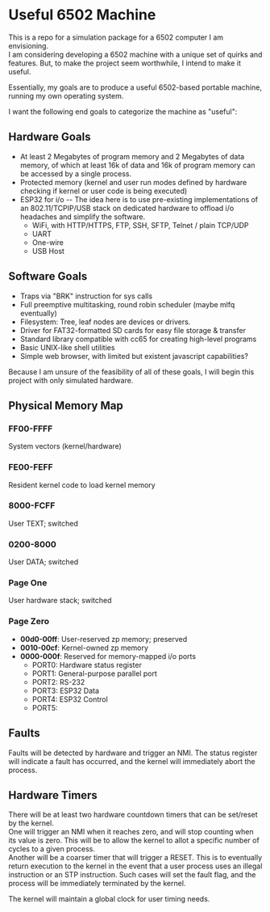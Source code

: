 # Useful 6502 Machine

This is a repo for a simulation package for a 6502 computer I am envisioning.  
I am considering developing a 6502 machine with a unique set of quirks and features.
But, to make the project seem worthwhile, I intend to make it useful.

Essentially, my goals are to produce a useful 6502-based portable machine,
running my own operating system.

I want the following end goals to categorize the machine as "useful":

## Hardware Goals

- At least 2 Megabytes of program memory and 2 Megabytes of data memory, of which at least 16k of data and 16k of program memory can be accessed by a single process.
- Protected memory (kernel and user run modes defined by hardware checking if kernel or user code is being executed)
- ESP32 for i/o -- The idea here is to use pre-existing implementations of an 802.11/TCPIP/USB stack on dedicated hardware to offload i/o headaches and simplify the software.
  - WiFi, with HTTP/HTTPS, FTP, SSH, SFTP, Telnet / plain TCP/UDP
  - UART
  - One-wire
  - USB Host

## Software Goals

- Traps via "BRK" instruction for sys calls
- Full preemptive multitasking, round robin scheduler (maybe mlfq eventually)
- Filesystem: Tree, leaf nodes are devices or drivers.
- Driver for FAT32-formatted SD cards for easy file storage & transfer
- Standard library compatible with cc65 for creating high-level programs
- Basic UNIX-like shell utilities
- Simple web browser, with limited but existent javascript capabilities?

Because I am unsure of the feasibility of all of these goals, I will begin this project with only
simulated hardware.

## Physical Memory Map

### FF00-FFFF

System vectors (kernel/hardware)

### FE00-FEFF

Resident kernel code to load kernel memory

### 8000-FCFF

User TEXT; switched

### 0200-8000

User DATA; switched

### Page One

User hardware stack; switched

### Page Zero

- **00d0-00ff**: User-reserved zp memory; preserved
- **0010-00cf**: Kernel-owned zp memory
- **0000-000f**: Reserved for memory-mapped i/o ports
  - PORT0: Hardware status register
  - PORT1: General-purpose parallel port
  - PORT2: RS-232
  - PORT3: ESP32 Data
  - PORT4: ESP32 Control
  - PORT5: 

## Faults

Faults will be detected by hardware and trigger an NMI. The status register will indicate a fault has occurred, and the kernel will immediately abort the process.

## Hardware Timers

There will be at least two hardware countdown timers that can be set/reset by the kernel.  
One will trigger an NMI when it reaches zero, and will stop counting when its value is zero. This will be to allow the kernel to allot a specific number of cycles to a given process.  
Another will be a coarser timer that will trigger a RESET.
This is to eventually return execution to the kernel in the event that a user process uses an illegal instruction or an STP instruction. Such cases will set the fault flag, and the process will be immediately terminated by the kernel.

The kernel will maintain a global clock for user timing needs.
